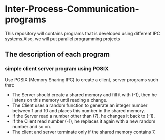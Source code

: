 # Inter-Process-Communication-programs
This repository will contains programs that is developed using different IPC systems.Also, we will put parallel programming projects

## The description of each program 

### simple client server program using POSIX
Use POSIX (Memory Sharing IPC) to create a client, server programs such that:
* The Server should create a shared memory and fill it with (-1), then he listens on this memory until reading a change. 
* The Client uses a random function to generate an integer number between 1 and 10 and places this number in the shared memory. 
* If the Server read a number other than (7), he changes it back to (-1). 
* If the Client read number (-1), he replaces it again with a new random number and so on. 
* The client and server terminate only if the shared memory contains 7. 

